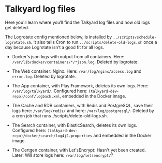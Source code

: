 Talkyard log files
==================

Here you'll learn where you'll find the Talkyard log files and how old logs get deleted.

The Logrotate config mentioned below, is installed by `../scripts/schedule-logrotate.sh`.
It also tells Cron to run `../scripts/delete-old-logs.sh` once a day because Logrotate isn't
a good fit for all logs.


- Docker's json logs with output from all containers.
  Here: `/var/lib/docker/containers/*/*json.log`.
  Deleted by logrotate.

- The Web container: Nginx.
  Here: `/var/log/nginx/access.log` and `error.log`.
  Deleted by logrotate.

- The App container, with Play Framework, deletes its own logs.
  Here: `/var/log/talkyard/`. Configured here:
  `(talkyard-dev-repo)/conf/logback.xml`, embedded in the Docker image.

- The Cache and RDB containers, with Redis and PostgreSQL,
  save their logs here: `/var/log/redis/` and here: `/var/log/postgresql/`.
  Deleted by a cron job that runs ./scripts/delete-old-logs.sh.

- The Search container, with ElasticSearch, deletes its own logs. Configured here:
  `(talkyard-dev-repo)/docker/search/log4j2.properties` and embedded in the Docker image.

- The Certgen container, with Let'sEncrypt: Hasn't yet been created.
  Later: Will store logs here: `/var/log/letsencrypt/`?


